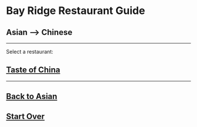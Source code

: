 # Bay Ridge Restaurant Guide
## Asian --> Chinese
---
Select a restaurant:
## [Taste of China](https://www.brooklyntasteofchina.com/)
---
## [Back to Asian](../asian.md)  
## [Start Over](../home.md)